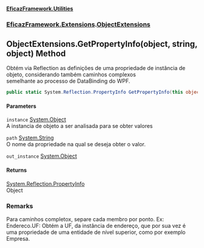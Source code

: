 #### [EficazFramework.Utilities](EficazFramework_Utilities.md 'EficazFramework.Utilities')
### [EficazFramework.Extensions](EficazFramework_Utilities.md#EficazFramework_Extensions 'EficazFramework.Extensions').[ObjectExtensions](ObjectExtensions.md 'EficazFramework.Extensions.ObjectExtensions')
## ObjectExtensions.GetPropertyInfo(object, string, object) Method
Obtém via Reflection as definições de uma propriedade de instância de objeto, considerando também caminhos complexos  
semelhante ao processo de DataBinding do WPF.  
```csharp
public static System.Reflection.PropertyInfo GetPropertyInfo(this object instance, string path, ref object out_instance=null);
```
#### Parameters
<a name='EficazFramework_Extensions_ObjectExtensions_GetPropertyInfo(object_string_object)_instance'></a>
`instance` [System.Object](https://docs.microsoft.com/en-us/dotnet/api/System.Object 'System.Object')  
A instancia de objeto a ser analisada para se obter valores
  
<a name='EficazFramework_Extensions_ObjectExtensions_GetPropertyInfo(object_string_object)_path'></a>
`path` [System.String](https://docs.microsoft.com/en-us/dotnet/api/System.String 'System.String')  
O nome da propriedade na qual se deseja obter o valor.
  
<a name='EficazFramework_Extensions_ObjectExtensions_GetPropertyInfo(object_string_object)_out_instance'></a>
`out_instance` [System.Object](https://docs.microsoft.com/en-us/dotnet/api/System.Object 'System.Object')  
  
#### Returns
[System.Reflection.PropertyInfo](https://docs.microsoft.com/en-us/dotnet/api/System.Reflection.PropertyInfo 'System.Reflection.PropertyInfo')  
Object
### Remarks
Para caminhos completox, separe cada membro por ponto. Ex: Endereco.UF: Obtém a UF, da instância de endereço, que por sua vez é  
            uma propriedade de uma entidade de nível superior, como por exemplo Empresa.
